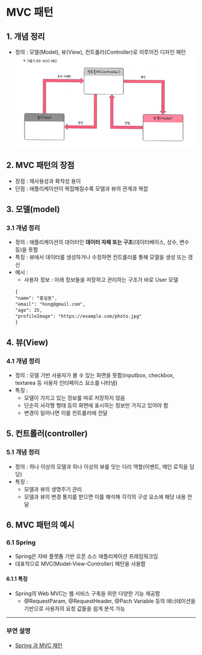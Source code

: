# MVC 패턴

## 1. 개념 정리

- 정의 : 모델(Model), 뷰(View), 컨트롤러(Controller)로 이루어진 디자인 패턴
![img.png](mvppattern.png)

## 2. MVC 패턴의 장점

- 장점 : 재사용성과 확작성 용이
- 단점 : 애플리케이션이 복잡해질수록 모델과 뷰의 관계과 복잡

## 3. 모델(model)

### 3.1 개념 정리

- 정의 : 애플리케이션의 데이터인 **데이터 자체 또는 구조**(데이터베이스, 상수, 변수 등)을 뜻함
- 특징 : 뷰에서 데이터를 생성하거나 수정하면 컨트롤러를 통해 모델을 생성 또는 갱신
- 예시 : 
  - 사용자 정보 : 아래 정보들을 저장하고 관리하는 구조가 바로 User 모델
  ```
  {
  "name": "홍길동",
  "email": "hong@gmail.com",
  "age": 25,
  "profileImage": "https://example.com/photo.jpg"
  }
  ```

## 4. 뷰(View)

### 4.1 개념 정리

- 정의 : 모델 기반 사용자가 볼 수 있는 화면을 뜻함(inputbox, checkbox, textarea 등 사용자 인터페이스 요소를 나타냄)
- 특징 : 
  - 모델이 가지고 있는 정보를 따로 저장하지 않음
  - 단순히 사각형 형태 등의 화면에 표시하는 정보만 가지고 있어야 함
  - 변경이 일어나면 이를 컨트롤러에 전달


## 5. 컨트롤러(controller)

### 5.1 개념 정리

- 정의 : 하나 이상의 모델과 하나 이상의 뷰를 잇는 다리 역할(이벤트, 메인 로직을 담당)
- 특징 : 
  - 모델과 뷰의 생명주기 관리
  - 모델과 뷰의 변경 통지를 받으면 이를 해석해 각각의 구성 요소에 해당 내용 전달

## 6. MVC 패턴의 예시

### 6.1 Spring
- Spring은 자바 플랫폼 기반 오픈 소스 애플리케이션 프레임워크임 
- 대표적으로 MVC(Model-View-Controller) 패턴을 사용함

#### 6.1.1 특징

- Spring의 Web MVC는 웹 서비스 구축을 위한 다양한 기능 제공함  
  - @RequestParam, @RequestHeader, @Pach Variable 등의 애너테이션을 기반으로 사용자의 요청 값들을 쉽게 분석 가능

---
### 부연 설명
- [Spring 과 MVC 패턴](https://www.youtube.com/watch?v=6ty3GBhqTDM)